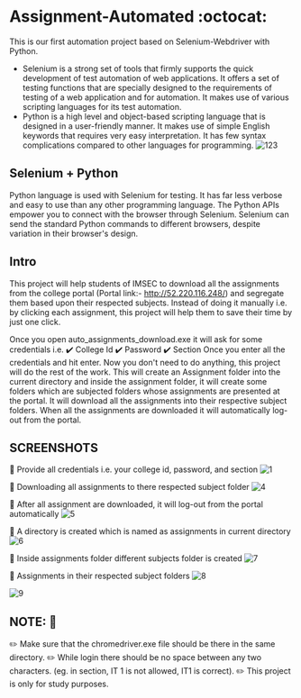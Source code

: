 # Assignment-Automated :octocat:
This is our first automation project based on Selenium-Webdriver with Python.

- Selenium is a strong set of tools that firmly supports the quick development of test automation of web applications. It offers a set of testing functions that are specially designed to the requirements of testing of a web application and for automation. It makes use of various scripting languages for its test automation.
- Python is a high level and object-based scripting language that is designed in a user-friendly manner. It makes use of simple English keywords that requires very easy interpretation. It has few syntax complications compared to other languages for programming.
![123](https://user-images.githubusercontent.com/66904677/96716599-df8bdb00-13c2-11eb-805e-c2d66975f353.png)
## Selenium + Python
Python language is used with Selenium for testing. It has far less verbose and easy to use than any other programming language. The Python APIs empower you to connect with the browser through Selenium. Selenium can send the standard Python commands to different browsers, despite variation in their browser's design.

## Intro
This project will help students of IMSEC to download all the assignments from the college portal (Portal link:- http://52.220.116.248/) and segregate them based upon their respected subjects. Instead of doing it manually i.e. by clicking each assignment, this project will help them to save their time by just one click.

Once you open auto_assignments_download.exe it will ask for some credentials i.e. 
:heavy_check_mark: College Id
:heavy_check_mark: Password
:heavy_check_mark: Section
Once you enter all the credentials and hit enter. Now you don't need to do anything, this project will do the rest of the work. This will create an Assignment folder into the current directory and inside the assignment folder, it will create some folders which are subjected folders whose assignments are presented at the portal. It will download all the assignments into their respective subject folders. When all the assignments are downloaded it will automatically log-out from the portal.

## SCREENSHOTS
:small_blue_diamond: Provide all credentials i.e. your college id, password, and section
![1](https://user-images.githubusercontent.com/66904677/96716545-cd11a180-13c2-11eb-89f9-8e030bd9fe8c.png)

:small_blue_diamond: Downloading all assignments to there respected subject folder
![4](https://user-images.githubusercontent.com/66904677/96716748-119d3d00-13c3-11eb-8f05-e8d43eac351a.png)

:small_blue_diamond: After all assignment are downloaded, it will log-out from the portal automatically
![5](https://user-images.githubusercontent.com/66904677/96716653-f5010500-13c2-11eb-88e0-55d1293d8b88.png)

:small_blue_diamond: A directory is created which is named as assignments in current directory
![6](https://user-images.githubusercontent.com/66904677/96716657-f6323200-13c2-11eb-9b48-5d06a3d4ef28.png)

:small_blue_diamond: Inside assignments folder different subjects folder is created
![7](https://user-images.githubusercontent.com/66904677/96716663-f7635f00-13c2-11eb-9a8a-027c700aa7ec.png)

:small_blue_diamond: Assignments in their respected subject folders
![8](https://user-images.githubusercontent.com/66904677/96716669-f8948c00-13c2-11eb-83e1-87d96bb10de5.png)

![9](https://user-images.githubusercontent.com/66904677/96716638-f16d7e00-13c2-11eb-9e47-9c5c881cf9fc.png)

## NOTE: :pencil:
:pencil2: Make sure that the chromedriver.exe file should be there in the same directory.
:pencil2: While login there should be no space between any two characters. (eg. in section, IT 1 is not allowed, IT1 is correct).
:pencil2: This project is only for study purposes.

